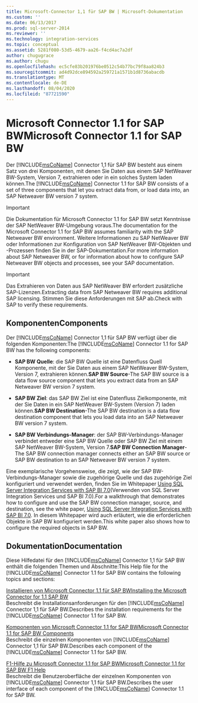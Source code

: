 ```yaml
---
title: Microsoft-Connector 1,1 für SAP BW | Microsoft-Dokumentation
ms.custom: ''
ms.date: 06/13/2017
ms.prod: sql-server-2014
ms.reviewer: ''
ms.technology: integration-services
ms.topic: conceptual
ms.assetid: 5281f080-53d5-4679-aa26-f4cd4ac7a2df
author: chugugrace
ms.author: chugu
ms.openlocfilehash: ec5cfe83b201976be0512c54b77bc79f8aa824b3
ms.sourcegitcommit: ad4d92dce894592a259721a1571b1d8736abacdb
ms.translationtype: MT
ms.contentlocale: de-DE
ms.lasthandoff: 08/04/2020
ms.locfileid: "87721590"
---
```

# <a name="microsoft-connector-11-for-sap-bw"></a><span data-ttu-id="14c13-102">Microsoft Connector 1.1 for SAP BW</span><span class="sxs-lookup"><span data-stu-id="14c13-102">Microsoft Connector 1.1 for SAP BW</span></span>
  <span data-ttu-id="14c13-103">Der [!INCLUDE[msCoName](../includes/msconame-md.md)] Connector 1,1 für SAP BW besteht aus einem Satz von drei Komponenten, mit denen Sie Daten aus einem SAP NetWeaver BW-System, Version 7, extrahieren oder in ein solches System laden können.</span><span class="sxs-lookup"><span data-stu-id="14c13-103">The [!INCLUDE[msCoName](../includes/msconame-md.md)] Connector 1.1 for SAP BW consists of a set of three components that let you extract data from, or load data into, an SAP Netweaver BW version 7 system.</span></span>  
  
> [!IMPORTANT]  
>  <span data-ttu-id="14c13-104">Die Dokumentation für Microsoft Connector 1.1 for SAP BW setzt Kenntnisse der SAP NetWeaver BW-Umgebung voraus.</span><span class="sxs-lookup"><span data-stu-id="14c13-104">The documentation for the Microsoft Connector 1.1 for SAP BW assumes familiarity with the SAP Netweaver BW environment.</span></span> <span data-ttu-id="14c13-105">Weitere Informationen zu SAP NetWeaver BW oder Informationen zur Konfiguration von SAP NetWeaver BW-Objekten und -Prozessen finden Sie in der SAP-Dokumentation.</span><span class="sxs-lookup"><span data-stu-id="14c13-105">For more information about SAP Netweaver BW, or for information about how to configure SAP Netweaver BW objects and processes, see your SAP documentation.</span></span>  
  
> [!IMPORTANT]  
>  <span data-ttu-id="14c13-106">Das Extrahieren von Daten aus SAP NetWeaver BW erfordert zusätzliche SAP-Lizenzen.</span><span class="sxs-lookup"><span data-stu-id="14c13-106">Extracting data from SAP Netweaver BW requires additional SAP licensing.</span></span> <span data-ttu-id="14c13-107">Stimmen Sie diese Anforderungen mit SAP ab.</span><span class="sxs-lookup"><span data-stu-id="14c13-107">Check with SAP to verify these requirements.</span></span>  
  
## <a name="components"></a><span data-ttu-id="14c13-108">Komponenten</span><span class="sxs-lookup"><span data-stu-id="14c13-108">Components</span></span>  
 <span data-ttu-id="14c13-109">Der [!INCLUDE[msCoName](../includes/msconame-md.md)] Connector 1,1 für SAP BW verfügt über die folgenden Komponenten:</span><span class="sxs-lookup"><span data-stu-id="14c13-109">The [!INCLUDE[msCoName](../includes/msconame-md.md)] Connector 1.1 for SAP BW has the following components:</span></span>  
  
-   <span data-ttu-id="14c13-110">**SAP BW Quelle**: die SAP BW Quelle ist eine Datenfluss Quell Komponente, mit der Sie Daten aus einem SAP NetWeaver BW-System, Version 7, extrahieren können.</span><span class="sxs-lookup"><span data-stu-id="14c13-110">**SAP BW Source**-The SAP BW source is a data flow source component that lets you extract data from an SAP Netweaver BW version 7 system.</span></span>  
  
-   <span data-ttu-id="14c13-111">**SAP BW Ziel**: das SAP BW Ziel ist eine Datenfluss Zielkomponente, mit der Sie Daten in ein SAP NetWeaver BW-System (Version 7) laden können.</span><span class="sxs-lookup"><span data-stu-id="14c13-111">**SAP BW Destination**-The SAP BW destination is a data flow destination component that lets you load data into an SAP Netweaver BW version 7 system.</span></span>  
  
-   <span data-ttu-id="14c13-112">**SAP BW Verbindungs-Manager**: der SAP BW-Verbindungs-Manager verbindet entweder eine SAP BW Quelle oder SAP BW Ziel mit einem SAP NetWeaver BW-System, Version 7.</span><span class="sxs-lookup"><span data-stu-id="14c13-112">**SAP BW Connection Manager**-The SAP BW connection manager connects either an SAP BW source or SAP BW destination to an SAP Netweaver BW version 7 system.</span></span>  
  
 <span data-ttu-id="14c13-113">Eine exemplarische Vorgehensweise, die zeigt, wie der SAP BW-Verbindungs-Manager sowie die zugehörige Quelle und das zugehörige Ziel konfiguriert und verwendet werden, finden Sie im Whitepaper [Using SQL Server Integration Services with SAP BI 7.0](https://go.microsoft.com/fwlink/?LinkId=301897)(Verwenden von SQL Server Integration Services und SAP BI 7.0).</span><span class="sxs-lookup"><span data-stu-id="14c13-113">For a walkthrough that demonstrates how to configure and use the SAP BW connection manager, source, and destination, see the white paper, [Using SQL Server Integration Services with SAP BI 7.0](https://go.microsoft.com/fwlink/?LinkId=301897).</span></span> <span data-ttu-id="14c13-114">In diesem Whitepaper wird auch erläutert, wie die erforderlichen Objekte in SAP BW konfiguriert werden.</span><span class="sxs-lookup"><span data-stu-id="14c13-114">This white paper also shows how to configure the required objects in SAP BW.</span></span>  
  
## <a name="documentation"></a><span data-ttu-id="14c13-115">Dokumentation</span><span class="sxs-lookup"><span data-stu-id="14c13-115">Documentation</span></span>  
 <span data-ttu-id="14c13-116">Diese Hilfedatei für den [!INCLUDE[msCoName](../includes/msconame-md.md)] Connector 1,1 für SAP BW enthält die folgenden Themen und Abschnitte:</span><span class="sxs-lookup"><span data-stu-id="14c13-116">This Help file for the [!INCLUDE[msCoName](../includes/msconame-md.md)] Connector 1.1 for SAP BW contains the following topics and sections:</span></span>  
  
 [<span data-ttu-id="14c13-117">Installieren von Microsoft Connector 1.1 für SAP BW</span><span class="sxs-lookup"><span data-stu-id="14c13-117">Installing the Microsoft Connector for 1.1 SAP BW</span></span>](installing-the-microsoft-connector-for-sap-bw.md)  
 <span data-ttu-id="14c13-118">Beschreibt die Installationsanforderungen für den [!INCLUDE[msCoName](../includes/msconame-md.md)] Connector 1,1 für SAP BW.</span><span class="sxs-lookup"><span data-stu-id="14c13-118">Describes the installation requirements for the [!INCLUDE[msCoName](../includes/msconame-md.md)] Connector 1.1 for SAP BW.</span></span>  
  
 [<span data-ttu-id="14c13-119">Komponenten von Microsoft Connector 1.1 for SAP BW</span><span class="sxs-lookup"><span data-stu-id="14c13-119">Microsoft Connector 1.1 for SAP BW Components</span></span>](microsoft-connector-for-sap-bw-components.md)  
 <span data-ttu-id="14c13-120">Beschreibt die einzelnen Komponenten von [!INCLUDE[msCoName](../includes/msconame-md.md)] Connector 1,1 für SAP BW.</span><span class="sxs-lookup"><span data-stu-id="14c13-120">Describes each component of the [!INCLUDE[msCoName](../includes/msconame-md.md)] Connector 1.1 for SAP BW.</span></span>  
  
 [<span data-ttu-id="14c13-121">F1-Hilfe zu Microsoft Connector 1.1 for SAP BW</span><span class="sxs-lookup"><span data-stu-id="14c13-121">Microsoft Connector 1.1 for SAP BW F1 Help</span></span>](microsoft-connector-for-sap-bw-f1-help.md)  
 <span data-ttu-id="14c13-122">Beschreibt die Benutzeroberfläche der einzelnen Komponenten von [!INCLUDE[msCoName](../includes/msconame-md.md)] Connector 1,1 für SAP BW.</span><span class="sxs-lookup"><span data-stu-id="14c13-122">Describes the user interface of each component of the [!INCLUDE[msCoName](../includes/msconame-md.md)] Connector 1.1 for SAP BW.</span></span>  
  
  
